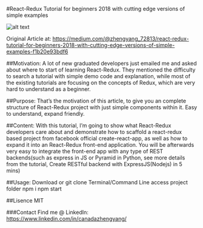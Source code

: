 #React-Redux Tutorial for beginners 2018 with cutting edge versions of simple examples

![alt text](https://cdn-images-1.medium.com/max/1000/0*1p4U99DAhsOHqX-m.jpg)

Original Article at: https://medium.com/@zhengyang_72813/react-redux-tutorial-for-beginners-2018-with-cutting-edge-versions-of-simple-examples-f1b20e93bdf6

##Motivation:
A lot of new graduated developers just emailed me and asked about where to start of learning React-Redux. They mentioned the difficulty to search a tutorial with simple demo code and explanation, while most of the existing tutorials are focusing on the concepts of Redux, which are very hard to understand as a beginner.

##Purpose:
That’s the motivation of this article, to give you an complete structure of React-Redux project with just simple components within it. Easy to understand, expand friendly.

##Content:
With this tutorial, I’m going to show what React-Redux developers care about and demonstrate how to scaffold a react-redux based project from facebook official create-react-app, as well as how to expand it into an React-Redux front-end application.
You will be afterwards very easy to integrate the front-end app with any type of REST backends(such as express in JS or Pyramid in Python, see more details from the tutorial, Create RESTful backend with ExpressJS(Nodejs) in 5 mins)

##Usage:
Download or git clone
Terminal/Command Line access project folder 
npm i
npm start

##Lisence
MIT

###Contact
Find me @ LinkedIn: https://www.linkedin.com/in/canadazhengyang/

